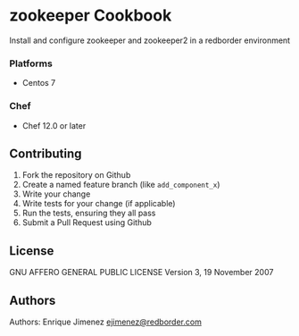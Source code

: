 # zookeeper Cookbook

Install and configure zookeeper and zookeeper2 in a redborder environment

### Platforms

- Centos 7

### Chef

- Chef 12.0 or later

## Contributing

1. Fork the repository on Github
2. Create a named feature branch (like `add_component_x`)
3. Write your change
4. Write tests for your change (if applicable)
5. Run the tests, ensuring they all pass
6. Submit a Pull Request using Github

## License 
GNU AFFERO GENERAL PUBLIC LICENSE
Version 3, 19 November 2007

## Authors
Authors: Enrique Jimenez <ejimenez@redborder.com>

